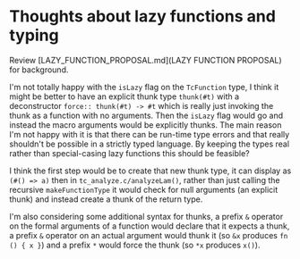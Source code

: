 # Thoughts about lazy functions and typing

Review [LAZY_FUNCTION_PROPOSAL.md](LAZY FUNCTION PROPOSAL) for background.

I'm not totally happy with the `isLazy` flag on the `TcFunction` type, I think it might be better to have an explicit thunk type `thunk(#t)` with a deconstructor `force:: thunk(#t) -> #t` which is really just invoking the thunk as a function with no arguments. Then the `isLazy` flag would go and instead the macro arguments would be explicitly thunks. The main reason I'm not happy with it is that there can be run-time type errors and that really shouldn't be possible in a strictly typed language. By keeping the types real rather than special-casing lazy functions this should be feasible?

I think the first step would be to create that new thunk type, it can display as `(#() => a)` then in `tc_analyze.c/analyzeLam()`, rather than just calling the recursive `makeFunctionType` it would check for null arguments (an explicit thunk) and instead create a thunk of the return type.

I'm also considering some additional syntax for thunks, a prefix `&` operator on the formal arguments of a function would declare that it expects a thunk, a prefix `&` operator on an actual argument would thunk it (so `&x` produces `fn () { x }`) and a prefix `*` would force the thunk (so `*x` produces `x()`).